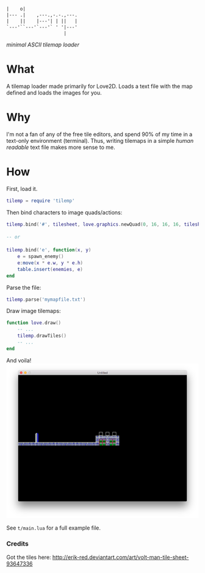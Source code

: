 ```
|    o|
|--- .|    ,---.,-.-.,---.
|    ||    |---'| | ||   |
`---'``---'`---'` ' '|---'
                     |
```
*minimal ASCII tilemap loader*

# What
A tilemap loader made primarily for Love2D. Loads a text file with the map defined and loads the images for you.

# Why
I'm not a fan of any of the free tile editors, and spend 90% of my time in a text-only environment (terminal). Thus, writing tilemaps in a simple *human readable* text file makes more sense to me.

# How

First, load it.
```lua
tilemp = require 'tilemp'
```

Then bind characters to image quads/actions:

```lua
tilemp.bind('#', tilesheet, love.graphics.newQuad(0, 16, 16, 16, tilesheet:getDimensions()))

-- or

tilemp.bind('e', function(x, y)
    e = spawn_enemy()
    e:move(x * e.w, y * e.h)
    table.insert(enemies, e)
end
```

Parse the file:
```lua
tilemp.parse('mymapfile.txt')
```

Draw image tilemaps:
```lua
function love.draw()
    -- ...
    tilemp.drawTiles()
    -- ...
end
```

And voila!
![screenshot](i/screenshot.png)

See `t/main.lua` for a full example file.

### Credits
Got the tiles here: http://erik-red.deviantart.com/art/volt-man-tile-sheet-93647336
